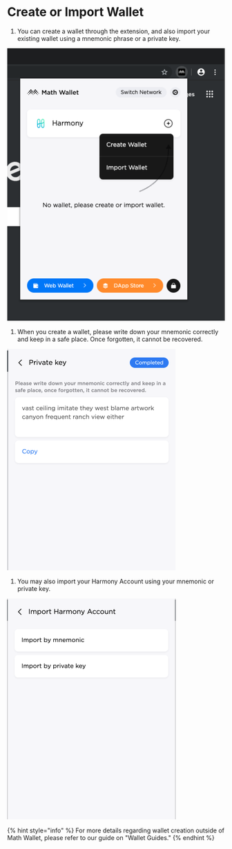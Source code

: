 # Create or Import Wallet

1. You can create a wallet through the extension, and also import your existing wallet using a mnemonic phrase or a private key.

![](../../../.gitbook/assets/image-10.png)

1. When you create a wallet, please write down your mnemonic correctly and keep in a safe place. Once forgotten, it cannot be recovered.

![](../../../.gitbook/assets/image-23.png)

1. You may also import your Harmony Account using your mnemonic or private key.

![](../../../.gitbook/assets/image-26.png)

{% hint style="info" %}
For more details regarding wallet creation outside of Math Wallet, please refer to our guide on "Wallet Guides."
{% endhint %}

